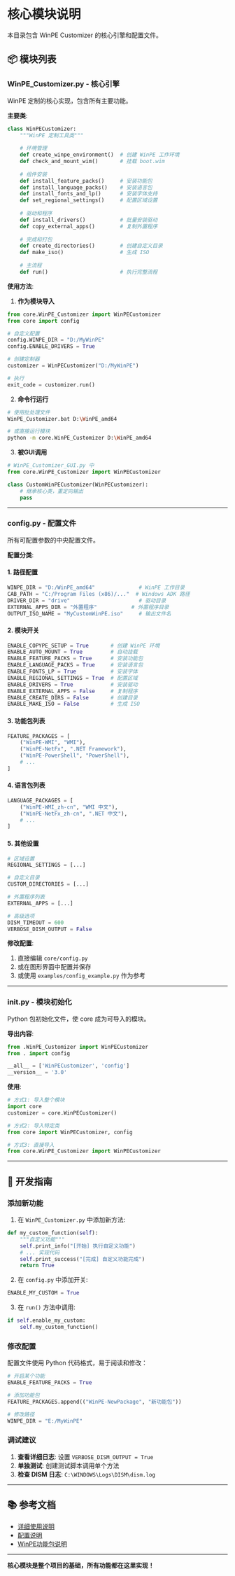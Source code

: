 # 核心模块说明

本目录包含 WinPE Customizer 的核心引擎和配置文件。

## 📦 模块列表

### WinPE_Customizer.py - 核心引擎

WinPE 定制的核心实现，包含所有主要功能。

**主要类**:
```python
class WinPECustomizer:
    """WinPE 定制工具类"""
    
    # 环境管理
    def create_winpe_environment()  # 创建 WinPE 工作环境
    def check_and_mount_wim()       # 挂载 boot.wim
    
    # 组件安装
    def install_feature_packs()     # 安装功能包
    def install_language_packs()    # 安装语言包
    def install_fonts_and_lp()      # 安装字体支持
    def set_regional_settings()     # 配置区域设置
    
    # 驱动和程序
    def install_drivers()           # 批量安装驱动
    def copy_external_apps()        # 复制外置程序
    
    # 完成和打包
    def create_directories()        # 创建自定义目录
    def make_iso()                  # 生成 ISO
    
    # 主流程
    def run()                       # 执行完整流程
```

**使用方法**:

1. **作为模块导入**
```python
from core.WinPE_Customizer import WinPECustomizer
from core import config

# 自定义配置
config.WINPE_DIR = "D:/MyWinPE"
config.ENABLE_DRIVERS = True

# 创建定制器
customizer = WinPECustomizer("D:/MyWinPE")

# 执行
exit_code = customizer.run()
```

2. **命令行运行**
```bash
# 使用批处理文件
WinPE_Customizer.bat D:\WinPE_amd64

# 或直接运行模块
python -m core.WinPE_Customizer D:\WinPE_amd64
```

3. **被GUI调用**
```python
# WinPE_Customizer_GUI.py 中
from core.WinPE_Customizer import WinPECustomizer

class CustomWinPECustomizer(WinPECustomizer):
    # 继承核心类，重定向输出
    pass
```

---

### config.py - 配置文件

所有可配置参数的中央配置文件。

**配置分类**:

#### 1. 路径配置
```python
WINPE_DIR = "D:/WinPE_amd64"              # WinPE 工作目录
CAB_PATH = "C:/Program Files (x86)/..."  # Windows ADK 路径
DRIVER_DIR = "drive"                      # 驱动目录
EXTERNAL_APPS_DIR = "外置程序"           # 外置程序目录
OUTPUT_ISO_NAME = "MyCustomWinPE.iso"     # 输出文件名
```

#### 2. 模块开关
```python
ENABLE_COPYPE_SETUP = True       # 创建 WinPE 环境
ENABLE_AUTO_MOUNT = True         # 自动挂载
ENABLE_FEATURE_PACKS = True      # 安装功能包
ENABLE_LANGUAGE_PACKS = True     # 安装语言包
ENABLE_FONTS_LP = True           # 安装字体
ENABLE_REGIONAL_SETTINGS = True  # 配置区域
ENABLE_DRIVERS = True            # 安装驱动
ENABLE_EXTERNAL_APPS = False     # 复制程序
ENABLE_CREATE_DIRS = False       # 创建目录
ENABLE_MAKE_ISO = False          # 生成 ISO
```

#### 3. 功能包列表
```python
FEATURE_PACKAGES = [
    ("WinPE-WMI", "WMI"),
    ("WinPE-NetFx", ".NET Framework"),
    ("WinPE-PowerShell", "PowerShell"),
    # ...
]
```

#### 4. 语言包列表
```python
LANGUAGE_PACKAGES = [
    ("WinPE-WMI_zh-cn", "WMI 中文"),
    ("WinPE-NetFx_zh-cn", ".NET 中文"),
    # ...
]
```

#### 5. 其他设置
```python
# 区域设置
REGIONAL_SETTINGS = [...]

# 自定义目录
CUSTOM_DIRECTORIES = [...]

# 外置程序列表
EXTERNAL_APPS = [...]

# 高级选项
DISM_TIMEOUT = 600
VERBOSE_DISM_OUTPUT = False
```

**修改配置**:
1. 直接编辑 `core/config.py`
2. 或在图形界面中配置并保存
3. 或使用 `examples/config_example.py` 作为参考

---

### __init__.py - 模块初始化

Python 包初始化文件，使 core 成为可导入的模块。

**导出内容**:
```python
from .WinPE_Customizer import WinPECustomizer
from . import config

__all__ = ['WinPECustomizer', 'config']
__version__ = '3.0'
```

**使用**:
```python
# 方式1: 导入整个模块
import core
customizer = core.WinPECustomizer()

# 方式2: 导入特定类
from core import WinPECustomizer, config

# 方式3: 直接导入
from core.WinPE_Customizer import WinPECustomizer
```

---

## 🔧 开发指南

### 添加新功能

1. 在 `WinPE_Customizer.py` 中添加新方法:
```python
def my_custom_function(self):
    """自定义功能"""
    self.print_info("[开始] 执行自定义功能")
    # ... 实现代码
    self.print_success("[完成] 自定义功能完成")
    return True
```

2. 在 `config.py` 中添加开关:
```python
ENABLE_MY_CUSTOM = True
```

3. 在 `run()` 方法中调用:
```python
if self.enable_my_custom:
    self.my_custom_function()
```

### 修改配置

配置文件使用 Python 代码格式，易于阅读和修改：

```python
# 开启某个功能
ENABLE_FEATURE_PACKS = True

# 添加功能包
FEATURE_PACKAGES.append(("WinPE-NewPackage", "新功能包"))

# 修改路径
WINPE_DIR = "E:/MyWinPE"
```

### 调试建议

1. **查看详细日志**: 设置 `VERBOSE_DISM_OUTPUT = True`
2. **单独测试**: 创建测试脚本调用单个方法
3. **检查 DISM 日志**: `C:\WINDOWS\Logs\DISM\dism.log`

---

## 📚 参考文档

- [详细使用说明](../docs/详细使用说明.md)
- [配置说明](../docs/config配置说明.md)
- [WinPE功能包说明](../docs/WinPE功能包说明.md)

---

**核心模块是整个项目的基础，所有功能都在这里实现！**


